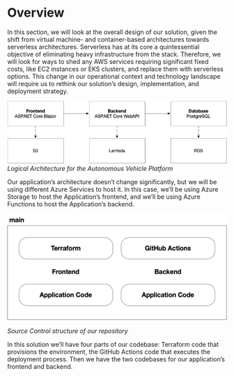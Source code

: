 # Overview

In this section, we will look at the overall design of our solution, given the shift from virtual machine- and container-based architectures towards serverless architectures. Serverless has at its core a quintessential objective of eliminating heavy infrastructure from the stack. Therefore, we will look for ways to shed any AWS services requiring significant fixed costs, like EC2 instances or EKS clusters, and replace them with serverless options. This change in our operational context and technology landscape will require us to rethink our solution’s design, implementation, and deployment strategy.

![Resource][image-1]
_Logical Architecture for the Autonomous Vehicle Platform_


Our application’s architecture doesn’t change significantly, but we will be using different Azure Services to host it. In this case, we’ll be using Azure Storage to host the Application’s frontend, and we’ll be using Azure Functions to host the Application’s backend.

![Resource][image-2]

_Source Control structure of our repository_

In this solution we’ll have four parts of our codebase: Terraform code that provisions the environment, the GitHub Actions code that executes the deployment process. Then we have the two codebases for our application’s frontend and backend. 

[image-1]:	../images/AWS-Service-Selection.png
[image-2]:	../images/Repository-SourceCode-Structure.png